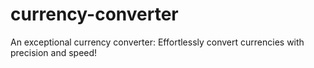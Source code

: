 # currency-converter
An exceptional currency converter: Effortlessly convert currencies with precision and speed!
